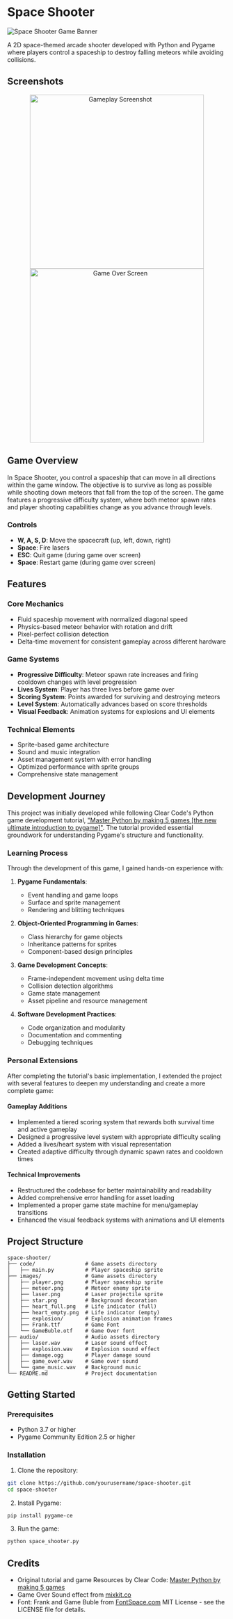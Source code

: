 # Space Shooter

![Space Shooter Game Banner](placeholder-for-banner-image.png)

A 2D space-themed arcade shooter developed with Python and Pygame where players control a spaceship to destroy falling
meteors while avoiding collisions.

## Screenshots

<div align="center">
  <img src="placeholder-for-gameplay.png" alt="Gameplay Screenshot" width="400"/>
  <img src="placeholder-for-gameover.png" alt="Game Over Screen" width="400"/>
</div>

## Game Overview

In Space Shooter, you control a spaceship that can move in all directions within the game window. The objective is to
survive as long as possible while shooting down meteors that fall from the top of the screen. The game features a
progressive difficulty system, where both meteor spawn rates and player shooting capabilities change as you advance
through levels.

### Controls

- **W, A, S, D**: Move the spacecraft (up, left, down, right)
- **Space**: Fire lasers
- **ESC**: Quit game (during game over screen)
- **Space**: Restart game (during game over screen)

## Features

### Core Mechanics

- Fluid spaceship movement with normalized diagonal speed
- Physics-based meteor behavior with rotation and drift
- Pixel-perfect collision detection
- Delta-time movement for consistent gameplay across different hardware

### Game Systems

- **Progressive Difficulty**: Meteor spawn rate increases and firing cooldown changes with level progression
- **Lives System**: Player has three lives before game over
- **Scoring System**: Points awarded for surviving and destroying meteors
- **Level System**: Automatically advances based on score thresholds
- **Visual Feedback**: Animation systems for explosions and UI elements

### Technical Elements

- Sprite-based game architecture
- Sound and music integration
- Asset management system with error handling
- Optimized performance with sprite groups
- Comprehensive state management

## Development Journey

This project was initially developed while following Clear Code's Python game development
tutorial, ["Master Python by making 5 games [the new ultimate introduction to pygame]"](https://www.youtube.com/watch?v=8OMghdHP-zs).
The tutorial provided essential groundwork for understanding Pygame's structure and functionality.

### Learning Process

Through the development of this game, I gained hands-on experience with:

1. **Pygame Fundamentals**:
    - Event handling and game loops
    - Surface and sprite management
    - Rendering and blitting techniques

2. **Object-Oriented Programming in Games**:
    - Class hierarchy for game objects
    - Inheritance patterns for sprites
    - Component-based design principles

3. **Game Development Concepts**:
    - Frame-independent movement using delta time
    - Collision detection algorithms
    - Game state management
    - Asset pipeline and resource management

4. **Software Development Practices**:
    - Code organization and modularity
    - Documentation and commenting
    - Debugging techniques

### Personal Extensions

After completing the tutorial's basic implementation, I extended the project with several features to deepen my
understanding and create a more complete game:

#### Gameplay Additions

- Implemented a tiered scoring system that rewards both survival time and active gameplay
- Designed a progressive level system with appropriate difficulty scaling
- Added a lives/heart system with visual representation
- Created adaptive difficulty through dynamic spawn rates and cooldown times

#### Technical Improvements

- Restructured the codebase for better maintainability and readability
- Added comprehensive error handling for asset loading
- Implemented a proper game state machine for menu/gameplay transitions
- Enhanced the visual feedback systems with animations and UI elements

## Project Structure

```
space-shooter/
├── code/                # Game assets directory
│   ├── main.py          # Player spaceship sprite
├── images/              # Game assets directory
│   ├── player.png       # Player spaceship sprite
│   ├── meteor.png       # Meteor enemy sprite
│   ├── laser.png        # Laser projectile sprite
│   ├── star.png         # Background decoration
│   ├── heart_full.png   # Life indicator (full)
│   ├── heart_empty.png  # Life indicator (empty)
│   ├── explosion/       # Explosion animation frames
│   ├── Frank.ttf        # Game Font
│   └── GameBuble.otf    # Game Over font
├── audio/               # Audio assets directory
│   ├── laser.wav        # Laser sound effect
│   ├── explosion.wav    # Explosion sound effect
│   ├── damage.ogg       # Player damage sound
│   ├── game_over.wav    # Game over sound
│   └── game_music.wav   # Background music
└── README.md            # Project documentation
```

## Getting Started

### Prerequisites

- Python 3.7 or higher
- Pygame Community Edition 2.5 or higher

### Installation

1. Clone the repository:

```bash
git clone https://github.com/yourusername/space-shooter.git
cd space-shooter
```

2. Install Pygame:

```bash
pip install pygame-ce
```

3. Run the game:

```bash
python space_shooter.py
```

## Credits

- Original tutorial and game Resources by Clear
  Code: [Master Python by making 5 games](https://www.youtube.com/watch?v=8OMghdHP-zs)
- Game Over Sound effect from [mixkit.co](https://mixkit.co/free-sound-effects/game/)
- Font: Frank and Game Buble from [FontSpace.com](https://www.fontspace.com)
MIT License - see the LICENSE file for details.
